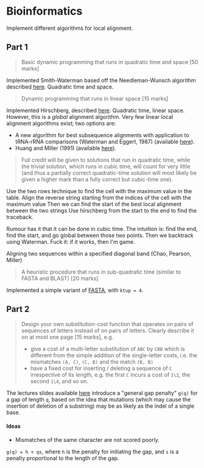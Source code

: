 # Bioinformatics

Implement different algorithms for local alignment.

## Part 1

> Basic dynamic programming that runs in quadratic time and space [50 marks]

Implemented Smith-Waterman based off the Needleman-Wunsch algorithm described 
[here](http://biorecipes.com/DynProgBasic/code.html). Quadratic time and space.

> Dynamic programming that runs in linear space [15 marks]

Implemented Hirschberg, described [here](https://en.wikipedia.org/wiki/Hirschberg's_algorithm).
Quadratic time, linear space. However, this is a *global* alignment algorithm. Very few
linear local alignment algorithms exist; two options are:
* A new algorithm for best subsequence alignments with application to tRNA-rRNA comparisons (Waterman and Eggert, 1987)
 (available [here](https://www.sciencedirect.com/science/article/pii/0022283687904785)).
* Huang and Miller (1991) (available [here](https://www.sciencedirect.com/science/article/pii/019688589190017D)).

> Full credit will be given to solutions that run in quadratic time, while the trivial solution, which runs in cubic time,
will count for very little (and thus a partially correct quadratic-time solution will most likely be given a higher mark
than a fully correct but cubic-time one).

Use the two rows technique to find the cell with the maximum value in the table.
Align the reverse string starting from the indices of the cell with the maximum value
Then we can find the start of the best local alignment between the two strings
Use hirschberg from the start to the end to find the traceback.


Rumour has it that it can be done in cubic time. The intuition is: find the end, find the start, and go global between 
those two points. Then we backtrack using Waterman.
Fuck it: if it works, then I'm game.

Aligning two sequences within a specified diagonal band (Chao, Pearson, Miller)


> A heuristic procedure that runs in sub-quadratic time (similar to FASTA and BLAST) [20 marks] 

Implemented a simple variant of [FASTA](https://en.wikipedia.org/wiki/FASTA), with `ktup = 4`.

## Part 2

> Design your own substitution-cost function that operates on pairs of sequences of letters instead of on pairs of 
letters. Clearly describe it on at most one page  [15 marks], e.g.
> * give a cost of a multi-letter substitution of `ABC` by `CBB` which is different from the simple
addition of the single-letter costs, i.e. the mismatches `(A, C)`, `(C, B)` and the match `(B, B)`
> * have a fixed cost for inserting / deleting a sequence of `C` irrespective of its length, e.g. the first `C`
incurs a cost of `1\2`, the second `1\4`, and so on.

The lectures slides available [here](https://www.site.uottawa.ca/~lucia/courses/5126-10/lecturenotes/03-05SequenceSimilarity.pdf)
introduce a "general gap penalty" `g(q)` for a gap of length `q`, based on the idea
that mutations (which may cause the insertion of deletion of a substring) may be as likely
as the indel of a single base.

#### Ideas
* Mismatches of the same character are not scored poorly. 

`g(q) = h + qs`, where `h` is the penalty for initiating the gap, and `s` is a penalty
proportional to the length of the gap.



